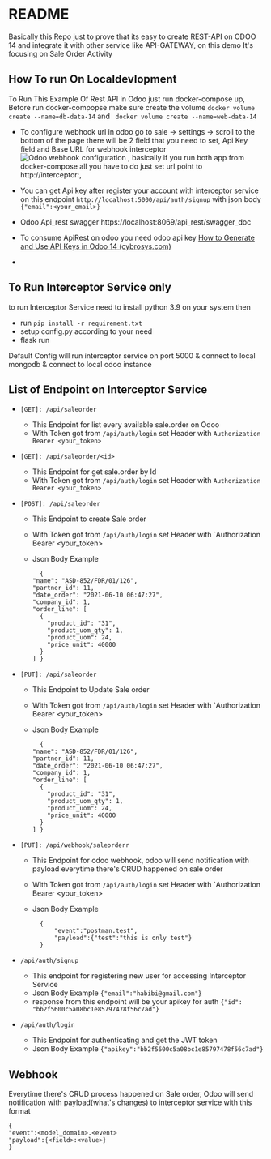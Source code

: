 
# README
Basically this Repo just to prove that its easy to create REST-API on ODOO 14  and integrate it with other service like API-GATEWAY, on this demo It's focusing on Sale Order Activity 

## How To run On Localdevlopment

To Run This Example Of Rest API in  Odoo just run docker-compose up, Before run docker-compopse make sure create the volume
` docker volume create --name=db-data-14 ` and ` docker volume create --name=web-data-14`

* To configure webhook url in odoo go to sale -> settings -> scroll to the bottom of the page there will be 2 field that you need to set, Api Key field and Base URL for webhook interceptor ![Odoo webhook configuration](https://i.imgur.com/yooOc9R.png) , basically if you run both app from docker-compose all you have to do just set url point to http://interceptor:<port>, 
* You can get Api key after register your account with interceptor service on this endpoint `http://localhost:5000/api/auth/signup` with json body `{"email":<your_email>}`

* Odoo Api_rest swagger https://localhost:8069/api_rest/swagger_doc
* To consume ApiRest on odoo you need odoo api key [How to Generate and Use API Keys in Odoo 14 (cybrosys.com)](https://www.cybrosys.com/blog/generate-and-use-api-keys-odoo-14)
* 

## To Run Interceptor Service only
to run Interceptor Service need to install python 3.9 on your system then
* run `pip install -r requirement.txt`
* setup config.py according to your need
* flask run

Default Config will run interceptor service on port 5000 &  connect to local mongodb & connect to local odoo instance 

## List of Endpoint on Interceptor Service 
* `[GET]: /api/saleorder`
	* This Endpoint for list every available sale.order on Odoo
	* With Token  got from `/api/auth/login` set Header with `Authorization Bearer <your_token>`
* `[GET]: /api/saleorder/<id>`
	* 	This Endpoint for get sale.order by Id 
	* With Token  got from `/api/auth/login` set Header with `Authorization Bearer <your_token>`
* `[POST]: /api/saleorder`
	* This Endpoint to create Sale order
	* With Token  got from `/api/auth/login` set Header with `Authorization Bearer <your_token>
	* Json Body Example 

	        {
	      "name": "ASD-852/FDR/01/126",
	      "partner_id": 11,
	      "date_order": "2021-06-10 06:47:27",
	      "company_id": 1,
	      "order_line": [
	        {
	          "product_id": "31",
	          "product_uom_qty": 1,
	          "product_uom": 24,
	          "price_unit": 40000
	        }
	      ] }
* `[PUT]: /api/saleorder`
	* This Endpoint to Update Sale order
	* With Token  got from `/api/auth/login` set Header with `Authorization Bearer <your_token>
	* Json Body Example 

	        {
	      "name": "ASD-852/FDR/01/126",
	      "partner_id": 11,
	      "date_order": "2021-06-10 06:47:27",
	      "company_id": 1,
	      "order_line": [
	        {
	          "product_id": "31",
	          "product_uom_qty": 1,
	          "product_uom": 24,
	          "price_unit": 40000
	        }
	      ] }

* `[PUT]: /api/webhook/saleorderr`
	* This Endpoint for odoo webhook, odoo will send notification with payload everytime there's CRUD happened on sale order
	* With Token  got from `/api/auth/login` set Header with `Authorization Bearer <your_token>
	* Json Body Example 

	        {
				"event":"postman.test",
				"payload":{"test":"this is only test"}
			}

* `/api/auth/signup`
	* This endpoint for registering new user for accessing Interceptor Service
	* Json Body Example	`{"email":"habibi@gmail.com"}`
	* response from this endpoint will be your apikey for auth `{"id": "bb2f5600c5a08bc1e85797478f56c7ad"}`

* `/api/auth/login`
	* This Endpoint for authenticating and get the JWT token
	* Json Body Example `{"apikey":"bb2f5600c5a08bc1e85797478f56c7ad"}`

## Webhook
Everytime there's CRUD process happened on Sale order, Odoo will send notification with payload(what's changes) to interceptor service with this format

    {
    "event":<model_domain>.<event>
    "payload":{<field>:<value>}
    }

